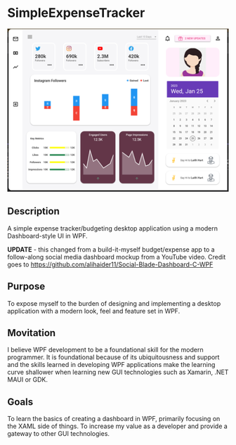# SimpleExpenseTracker

![SocialDashboard](/SimpleExpenseTracker/Images/SocialDashboard.png?raw=true "SocialDashboard")

## Description
A simple expense tracker/budgeting desktop application using a modern Dashboard-style UI in WPF.

**UPDATE** - this changed from a build-it-myself budget/expense app to a follow-along social media dashboard mockup from a YouTube video. Credit goes to https://github.com/alihaider11/Social-Blade-Dashboard-C-WPF


## Purpose
To expose myself to the burden of designing and implementing a desktop application with a modern look, feel and feature set in WPF.

## Movitation
I believe WPF development to be a foundational skill for the modern programmer. It is foundational because of its ubiquitousness and support and the skills learned in developing WPF applications make the learning curve shallower when learning new GUI technologies such as Xamarin, .NET MAUI or GDK.

## Goals
To learn the basics of creating a dashboard in WPF, primarily focusing on the XAML side of things. To increase my value as a developer and provide a gateway to other GUI technologies.